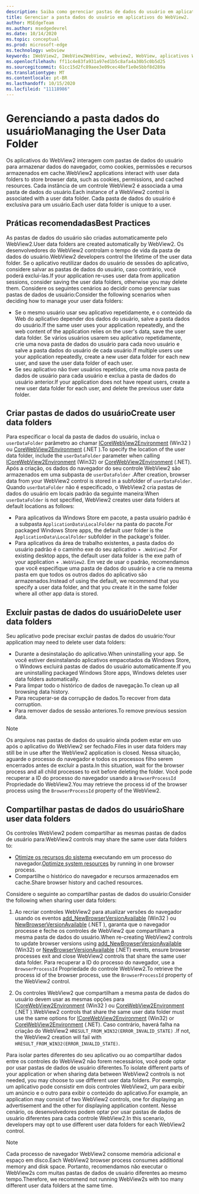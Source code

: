 ```yaml
---
description: Saiba como gerenciar pastas de dados do usuário em aplicativos do WebView2
title: Gerenciar a pasta dados do usuário em aplicativos do WebView2.
author: MSEdgeTeam
ms.author: msedgedevrel
ms.date: 10/14/2020
ms.topic: conceptual
ms.prod: microsoft-edge
ms.technology: webview
keywords: IWebView2, IWebView2WebView, webview2, WebView, aplicativos Win32, Win32, Edge, ICoreWebView2, ICoreWebView2Host, controle do navegador, HTML Edge, pasta dados do usuário
ms.openlocfilehash: ff11c4e83fa931a97ed1b5c8afa4a30b5c0b5d25
ms.sourcegitcommit: 61cc15d2fc89aee3e09cec48ef1e0e5bbf8d289a
ms.translationtype: MT
ms.contentlocale: pt-BR
ms.lasthandoff: 10/15/2020
ms.locfileid: "11118986"
---
```

# <span data-ttu-id="cd645-104">Gerenciando a pasta dados do usuário</span><span class="sxs-lookup"><span data-stu-id="cd645-104">Managing the User Data Folder</span></span>  

<span data-ttu-id="cd645-105">Os aplicativos do WebView2 interagem com pastas de dados do usuário para armazenar dados do navegador, como cookies, permissões e recursos armazenados em cache.</span><span class="sxs-lookup"><span data-stu-id="cd645-105">WebView2 applications interact with user data folders to store browser data, such as cookies, permissions, and cached resources.</span></span>  <span data-ttu-id="cd645-106">Cada instância de um controle WebView2 é associada a uma pasta de dados do usuário.</span><span class="sxs-lookup"><span data-stu-id="cd645-106">Each instance of a WebView2 control is associated with a user data folder.</span></span>  <span data-ttu-id="cd645-107">Cada pasta de dados do usuário é exclusiva para um usuário.</span><span class="sxs-lookup"><span data-stu-id="cd645-107">Each user data folder is unique to a user.</span></span>  

## <span data-ttu-id="cd645-108">Práticas recomendadas</span><span class="sxs-lookup"><span data-stu-id="cd645-108">Best Practices</span></span>  

<span data-ttu-id="cd645-109">As pastas de dados do usuário são criadas automaticamente pelo WebView2.</span><span class="sxs-lookup"><span data-stu-id="cd645-109">User data folders are created automatically by WebView2.</span></span>  <span data-ttu-id="cd645-110">Os desenvolvedores do WebView2 controlam o tempo de vida da pasta de dados do usuário.</span><span class="sxs-lookup"><span data-stu-id="cd645-110">WebView2 developers control the lifetime of the user data folder.</span></span>  <span data-ttu-id="cd645-111">Se o aplicativo reutilizar dados do usuário de sessões do aplicativo, considere salvar as pastas de dados do usuário, caso contrário, você poderá excluí-las.</span><span class="sxs-lookup"><span data-stu-id="cd645-111">If your application re-uses user data from application sessions, consider saving the user data folders, otherwise you may delete them.</span></span>  <span data-ttu-id="cd645-112">Considere os seguintes cenários ao decidir como gerenciar suas pastas de dados de usuário:</span><span class="sxs-lookup"><span data-stu-id="cd645-112">Consider the following scenarios when deciding how to manage your user data folders:</span></span>  

*   <span data-ttu-id="cd645-113">Se o mesmo usuário usar seu aplicativo repetidamente, e o conteúdo da Web do aplicativo depender dos dados do usuário, salve a pasta dados do usuário.</span><span class="sxs-lookup"><span data-stu-id="cd645-113">If the same user uses your application repeatedly, and the web content of the application relies on the user's data, save the user data folder.</span></span>  <span data-ttu-id="cd645-114">Se vários usuários usarem seu aplicativo repetidamente, crie uma nova pasta de dados do usuário para cada novo usuário e salve a pasta dados do usuário de cada usuário.</span><span class="sxs-lookup"><span data-stu-id="cd645-114">If multiple users use your application repeatedly, create a new user data folder for each new user, and save the user data folder of each user.</span></span>
*   <span data-ttu-id="cd645-115">Se seu aplicativo não tiver usuários repetidos, crie uma nova pasta de dados de usuário para cada usuário e exclua a pasta de dados do usuário anterior.</span><span class="sxs-lookup"><span data-stu-id="cd645-115">If your application does not have repeat users, create a new user data folder for each user, and delete the previous user data folder.</span></span>  

## <span data-ttu-id="cd645-116">Criar pastas de dados do usuário</span><span class="sxs-lookup"><span data-stu-id="cd645-116">Create user data folders</span></span>  

<span data-ttu-id="cd645-117">Para especificar o local da pasta de dados do usuário, inclua o `userDataFolder` parâmetro ao chamar [ICoreWebView2Environment](/microsoft-edge/webview2/reference/win32/icorewebview2environment) \(Win32 \) ou [CoreWebView2Environment](/dotnet/api/microsoft.web.webview2.core.corewebview2environment) \(.NET \).</span><span class="sxs-lookup"><span data-stu-id="cd645-117">To specify the location of the user data folder, include the `userDataFolder` parameter when calling [ICoreWebView2Environment](/microsoft-edge/webview2/reference/win32/icorewebview2environment) \(Win32\) or [CoreWebView2Environment](/dotnet/api/microsoft.web.webview2.core.corewebview2environment) \(.NET\).</span></span>  <span data-ttu-id="cd645-118">Após a criação, os dados do navegador do seu controle WebView2 são armazenados em uma subpasta de `userDataFolder` .</span><span class="sxs-lookup"><span data-stu-id="cd645-118">After creation, browser data from your WebView2 control is stored in a subfolder of `userDataFolder`.</span></span>  <span data-ttu-id="cd645-119">Quando `userDataFolder` não é especificado, o WebView2 cria pastas de dados do usuário em locais padrão da seguinte maneira:</span><span class="sxs-lookup"><span data-stu-id="cd645-119">When `userDataFolder` is not specified, WebView2 creates user data folders at default locations as follows:</span></span>  

*   <span data-ttu-id="cd645-120">Para aplicativos da Windows Store em pacote, a pasta usuário padrão é a subpasta `ApplicationData\LocalFolder` na pasta do pacote.</span><span class="sxs-lookup"><span data-stu-id="cd645-120">For packaged Windows Store apps, the default user folder is the `ApplicationData\LocalFolder` subfolder in the package's  folder.</span></span>  
*   <span data-ttu-id="cd645-121">Para aplicativos da área de trabalho existentes, a pasta dados do usuário padrão é o caminho exe do seu aplicativo + `.WebView2` .</span><span class="sxs-lookup"><span data-stu-id="cd645-121">For existing desktop apps, the default user data folder is the exe path of your application + `.WebView2`.</span></span>  <span data-ttu-id="cd645-122">Em vez de usar o padrão, recomendamos que você especifique uma pasta de dados do usuário e a crie na mesma pasta em que todos os outros dados do aplicativo são armazenados.</span><span class="sxs-lookup"><span data-stu-id="cd645-122">Instead of using the default, we recommend that you specify a user data folder, and that you create it in the same folder where all other app data is stored.</span></span>  

## <span data-ttu-id="cd645-123">Excluir pastas de dados do usuário</span><span class="sxs-lookup"><span data-stu-id="cd645-123">Delete user data folders</span></span>  

<span data-ttu-id="cd645-124">Seu aplicativo pode precisar excluir pastas de dados do usuário:</span><span class="sxs-lookup"><span data-stu-id="cd645-124">Your application may need to delete user data folders:</span></span>  

*   <span data-ttu-id="cd645-125">Durante a desinstalação do aplicativo.</span><span class="sxs-lookup"><span data-stu-id="cd645-125">When uninstalling your app.</span></span>  <span data-ttu-id="cd645-126">Se você estiver desinstalando aplicativos empacotados da Windows Store, o Windows excluirá pastas de dados do usuário automaticamente.</span><span class="sxs-lookup"><span data-stu-id="cd645-126">If you are uninstalling packaged Windows Store apps, Windows deletes user data folders automatically.</span></span>  
*   <span data-ttu-id="cd645-127">Para limpar todo o histórico de dados de navegação.</span><span class="sxs-lookup"><span data-stu-id="cd645-127">To clean up all browsing data history.</span></span>  
*   <span data-ttu-id="cd645-128">Para recuperar-se da corrupção de dados.</span><span class="sxs-lookup"><span data-stu-id="cd645-128">To recover from data corruption.</span></span>  
*   <span data-ttu-id="cd645-129">Para remover dados de sessão anteriores.</span><span class="sxs-lookup"><span data-stu-id="cd645-129">To remove previous session data.</span></span>  

> [!NOTE]
> <span data-ttu-id="cd645-130">Os arquivos nas pastas de dados do usuário ainda podem estar em uso após o aplicativo do WebView2 ser fechado.</span><span class="sxs-lookup"><span data-stu-id="cd645-130">Files in user data folders may still be in use after the WebView2 application is closed.</span></span>  <span data-ttu-id="cd645-131">Nessa situação, aguarde o processo do navegador e todos os processos filho serem encerrados antes de excluir a pasta.</span><span class="sxs-lookup"><span data-stu-id="cd645-131">In this situation, wait for the browser process and all child processes to exit before deleting the folder.</span></span>  <span data-ttu-id="cd645-132">Você pode recuperar a ID do processo do navegador usando a `BrowserProcessId` Propriedade do WebView2.</span><span class="sxs-lookup"><span data-stu-id="cd645-132">You may retrieve the process id of the browser process using the `BrowserProcessId` property of the WebView2.</span></span>  

## <span data-ttu-id="cd645-133">Compartilhar pastas de dados do usuário</span><span class="sxs-lookup"><span data-stu-id="cd645-133">Share user data folders</span></span>  

<span data-ttu-id="cd645-134">Os controles WebView2 podem compartilhar as mesmas pastas de dados de usuário para:</span><span class="sxs-lookup"><span data-stu-id="cd645-134">WebView2 controls may share the same user data folders to:</span></span>  

*   <span data-ttu-id="cd645-135">[Otimize os recursos do sistema](../concepts/process-model.md) executando em um processo do navegador.</span><span class="sxs-lookup"><span data-stu-id="cd645-135">[Optimize system resources](../concepts/process-model.md) by running in one browser process.</span></span>  
*   <span data-ttu-id="cd645-136">Compartilhe o histórico do navegador e recursos armazenados em cache.</span><span class="sxs-lookup"><span data-stu-id="cd645-136">Share browser history and cached resources.</span></span>  

<span data-ttu-id="cd645-137">Considere o seguinte ao compartilhar pastas de dados do usuário:</span><span class="sxs-lookup"><span data-stu-id="cd645-137">Consider the following when sharing user data folders:</span></span>  

1.  <span data-ttu-id="cd645-138">Ao recriar controles WebView2 para atualizar versões do navegador usando os eventos [add_NewBrowserVersionAvailable](/microsoft-edge/webview2/reference/win32/icorewebview2environment#add_newbrowserversionavailable) \(Win32 \) ou [NewBrowserVersionAvailable](/dotnet/api/microsoft.web.webview2.core.corewebview2environment.newbrowserversionavailable) \(.NET \), garanta que o navegador processe e feche os controles de WebView2 que compartilham a mesma pasta de dados do usuário.</span><span class="sxs-lookup"><span data-stu-id="cd645-138">When re-creating WebView2 controls to update browser versions using [add_NewBrowserVersionAvailable](/microsoft-edge/webview2/reference/win32/icorewebview2environment#add_newbrowserversionavailable) \(Win32\) or [NewBrowserVersionAvailable](/dotnet/api/microsoft.web.webview2.core.corewebview2environment.newbrowserversionavailable) \(.NET\) events, ensure browser processes exit and close WebView2 controls that share the same user data folder.</span></span>  <span data-ttu-id="cd645-139">Para recuperar a ID do processo do navegador, use a `BrowserProcessId` Propriedade do controle WebView2.</span><span class="sxs-lookup"><span data-stu-id="cd645-139">To retrieve the process id of the browser process, use the `BrowserProcessId` property of the WebView2 control.</span></span>  

2.  <span data-ttu-id="cd645-140">Os controles WebView2 que compartilham a mesma pasta de dados do usuário devem usar as mesmas opções para [ICoreWebView2Environment](/microsoft-edge/webview2/reference/win32/icorewebview2environment) \(Win32 \) ou [CoreWebView2Environment](/dotnet/api/microsoft.web.webview2.core.corewebview2environment) \(.NET \).</span><span class="sxs-lookup"><span data-stu-id="cd645-140">WebView2 controls that share the same user data folder must use the same options for [ICoreWebView2Environment](/microsoft-edge/webview2/reference/win32/icorewebview2environment) \(Win32\) or [CoreWebView2Environment](/dotnet/api/microsoft.web.webview2.core.corewebview2environment) \(.NET\).</span></span>  <span data-ttu-id="cd645-141">Caso contrário, haverá falha na criação do WebView2 `HRESULT_FROM_WIN32(ERROR_INVALID_STATE)` .</span><span class="sxs-lookup"><span data-stu-id="cd645-141">If not, the WebView2 creation will fail with `HRESULT_FROM_WIN32(ERROR_INVALID_STATE)`.</span></span>  

<span data-ttu-id="cd645-142">Para isolar partes diferentes do seu aplicativo ou ao compartilhar dados entre os controles do WebView2 não forem necessários, você pode optar por usar pastas de dados de usuário diferentes.</span><span class="sxs-lookup"><span data-stu-id="cd645-142">To isolate different parts of your application or when sharing data between WebView2 controls is not needed, you may choose to use different user data folders.</span></span>  <span data-ttu-id="cd645-143">Por exemplo, um aplicativo pode consistir em dois controles WebView2, um para exibir um anúncio e o outro para exibir o conteúdo do aplicativo.</span><span class="sxs-lookup"><span data-stu-id="cd645-143">For example, an application may consist of two WebView2 controls, one for displaying an advertisement and the other for displaying application content.</span></span>  <span data-ttu-id="cd645-144">Nesse cenário, os desenvolvedores podem optar por usar pastas de dados de usuário diferentes para cada controle WebView2.</span><span class="sxs-lookup"><span data-stu-id="cd645-144">In this scenario, developers may opt to use different user data folders for each WebView2 control.</span></span>  

> [!NOTE]
> <span data-ttu-id="cd645-145">Cada processo de navegador WebView2 consome memória adicional e espaço em disco.</span><span class="sxs-lookup"><span data-stu-id="cd645-145">Each WebView2 browser process consumes additional memory and disk space.</span></span>  <span data-ttu-id="cd645-146">Portanto, recomendamos não executar o WebView2s com muitas pastas de dados de usuário diferentes ao mesmo tempo.</span><span class="sxs-lookup"><span data-stu-id="cd645-146">Therefore, we recommend not running WebView2s with too many different user data folders at the same time.</span></span>  
